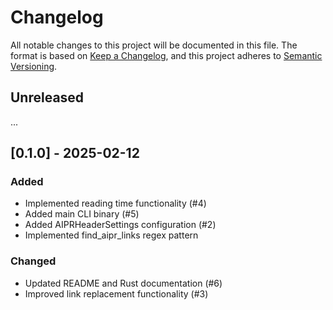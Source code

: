 # Changelog

All notable changes to this project will be documented in this file.
The format is based on [Keep a Changelog](https://keepachangelog.com/),
and this project adheres to [Semantic Versioning](https://semver.org/).

## Unreleased

...

## [0.1.0] - 2025-02-12

### Added

- Implemented reading time functionality (#4)
- Added main CLI binary (#5)
- Added AIPRHeaderSettings configuration (#2)
- Implemented find_aipr_links regex pattern

### Changed

- Updated README and Rust documentation (#6)
- Improved link replacement functionality (#3)

